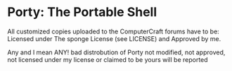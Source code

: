 # Porty: The Portable Shell

All customized copies uploaded to the ComputerCraft forums have to be:
Licensed under The sponge License (see LICENSE) and Approved by me.

Any and I mean ANY! bad distrobution of Porty not modified, not approved, not licensed under my license or claimed to be yours will be reported
